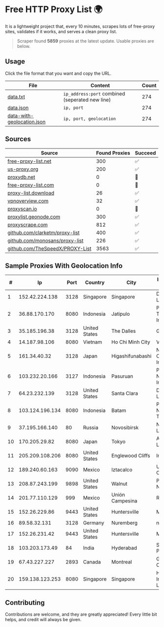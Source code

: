 
# Free HTTP Proxy List 🌍

It is a lightweight project that, every 10 minutes, scrapes lots of free-proxy sites, validates if it works, and serves a clean proxy list.


> Scraper found **5859** proxies at the latest update. Usable proxies are below.

## Usage

Click the file format that you want and copy the URL.


|File|Content|Count|
|----|-------|-----|
|[data.txt](https://raw.githubusercontent.com/themiralay/Proxy-List-World/master/data.txt)|`ip_address:port` combined (seperated new line)|274|
|[data.json](https://raw.githubusercontent.com/themiralay/Proxy-List-World/master/data.json)|`ip, port`|274|
|[data-with-geolocation.json](https://raw.githubusercontent.com/themiralay/Proxy-List-World/master/data-with-geolocation.json)|`ip, port, geolocation`|274|

## Sources

|Source|Found Proxies|Succeed|
|------|-------------|-------|
|[free-proxy-list.net](https://free-proxy-list.net)|300|✅|
|[us-proxy.org](https://www.us-proxy.org)|200|✅|
|[proxydb.net](http://proxydb.net)|0|🚫|
|[free-proxy-list.com](https://free-proxy-list.com/?page=&port=&type%5B%5D=http&type%5B%5D=https&up_time=0&search=Search)|0|🚫|
|[proxy-list.download](https://www.proxy-list.download/HTTP)|26|✅|
|[vpnoverview.com](https://vpnoverview.com/privacy/anonymous-browsing/free-proxy-servers)|32|✅|
|[proxyscan.io](https://www.proxyscan.io)|0|🚫|
|[proxylist.geonode.com](https://proxylist.geonode.com/api/proxy-list?limit=300&page=1&sort_by=lastChecked&sort_type=desc&protocols=http,https)|300|✅|
|[proxyscrape.com](https://api.proxyscrape.com/v2/?request=displayproxies&protocol=http&timeout=10000&country=all&ssl=all&anonymity=all)|812|✅|
|[github.com/clarketm/proxy-list](https://raw.githubusercontent.com/clarketm/proxy-list/master/proxy-list-raw.txt)|400|✅|
|[github.com/monosans/proxy-list](https://raw.githubusercontent.com/monosans/proxy-list/main/proxies/http.txt)|226|✅|
|[github.com/TheSpeedX/PROXY-List](https://raw.githubusercontent.com/TheSpeedX/PROXY-List/master/http.txt)|3563|✅|


## Sample Proxies With Geolocation Info

|#|Ip|Port|Country|City|Internet Service Provider|
|-|--|----|-------|----|-------------------------|
|1|152.42.224.138|3128|Singapore|Singapore|DigitalOcean, LLC|
|2|36.88.170.170|8080|Indonesia|Jatipulo|PT. Telekomunikasi Indonesia|
|3|35.185.196.38|3128|United States|The Dalles|Google LLC|
|4|14.187.98.106|8080|Vietnam|Ho Chi Minh City|VNPT|
|5|161.34.40.32|3128|Japan|Higashifunabashi|NTT PC Communications, Inc.|
|6|103.232.20.166|3127|Indonesia|Pasuruan|PT Terabyte Network Indonesia|
|7|64.23.232.139|3128|United States|Santa Clara|DigitalOcean, LLC|
|8|103.124.196.134|8080|Indonesia|Batam|PT INFORMASI NUSANTARA TEKNOLOGI|
|9|37.195.166.140|80|Russia|Novosibirsk|Novotelecom Ltd.|
|10|170.205.29.82|8080|Japan|Tokyo|Advin Services LLC|
|11|205.209.108.206|8080|United States|Englewood Cliffs|Interserver, Inc|
|12|189.240.60.163|9090|Mexico|Iztacalco|Uninet S.A. de C.V.|
|13|208.87.243.199|9898|United States|Walnut|Psychz Networks|
|14|201.77.110.129|999|Mexico|Unión Campesina|Raul Duarte Urita|
|15|152.26.229.86|9443|United States|Huntersville|MCNC|
|16|89.58.32.131|3128|Germany|Nuremberg|netcup GmbH|
|17|152.26.231.42|9443|United States|Huntersville|MCNC|
|18|103.203.173.49|84|India|Hyderabad|Softgaurd Powertronics|
|19|67.43.227.227|2893|Canada|Montreal|GloboTech Communications|
|20|159.138.123.253|8080|Singapore|Singapore|Huawei International Pte. LTD|



## Contributing

Contributions are welcome, and they are greatly appreciated! Every
little bit helps, and credit will always be given.

